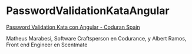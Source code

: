 # PasswordValidationKataAngular

[Password Validation Kata con Angular - Coduran Spain](https://www.youtube.com/watch?v=R1P-SwkQN0o)

Matheus Marabesi, Software Craftsperson en Codurance, y Albert Ramos, Front end Engineer en Scentmate
